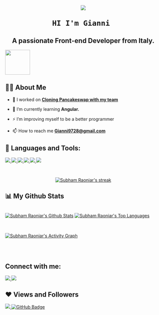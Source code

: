 
<h1 align="center"> <a href="https://gifs.alphacoders.com/gifs/view/187960"><img src="https://giffiles.alphacoders.com/187/187960.gif"></a>
    
    HI I'm Gianni 
<h2 align="center"> A passionate Front-end Developer from Italy.</h2><a href="https://gifs.alphacoders.com/gifs/view/208866"  ><img width="80px" height="80px" src="https://giffiles.alphacoders.com/208/208866.gif" ></a>
    
## 🙋‍♂️ About Me

- 🔭 I worked on **[Cloning Pancakeswap with my team](https://github.com/Xerip97/PancakeSwap)**

- 🌱 I’m currently learning **Angular.**

- ⚡ I’m improving myself to be a better programmer

- 📫 How to reach me **Gianni9728@gmail.com**



## 🚀 Languages and Tools:

<p align="left"> 
    <a href="https://developer.mozilla.org/en-US/docs/Web/JavaScript" target="_blank"> <img src="https://img.icons8.com/color/48/000000/javascript.png"/> </a> 
    <a href="https://www.w3.org/html/" target="_blank"> <img src="https://img.icons8.com/color/48/000000/html-5.png"/> </a> 
    <a href="https://www.w3schools.com/css/" target="_blank"> <img src="https://img.icons8.com/color/48/000000/css3.png"/> </a> 
    <a href="https://getbootstrap.com" target="_blank"> <img src="https://img.icons8.com/color/48/000000/bootstrap.png"/> </a> 
    <a href="https://angular.io/guide/rx-library" target="_blank"> <img src="https://img.icons8.com/color/48/000000/angularjs.png"/> </a>   
    <a href="https://git-scm.com/" target="_blank"> <img src="https://img.icons8.com/color/48/000000/git.png"/> </a> 
      
  
</p>

<br/>

<p align="center">
    <a href="https://github.com/SubhamRaoniar28/github-readme-streak-stats">
        <img title="🔥 Get streak stats for your profile at git.io/streak-stats" alt="Subham Raoniar's streak" src="https://github-readme-streak-stats.herokuapp.com/?user=Gianni9728&theme=black-ice&hide_border=true&stroke=0000&background=060A0CD0"/>
    </a>
</p>

## 📊 My Github Stats

  <br/>
    <a href="https://github.com/SubhamRaoniar28/github-readme-stats"><img alt="Subham Raoniar's Github Stats" src="https://github-readme-stats.vercel.app/api?username=Gianni9728&show_icons=true&count_private=true&theme=react&hide_border=true&bg_color=0D1117" /></a>
  <a href="https://github.com/SubhamRaoniar28/github-readme-stats"><img alt="Subham Raoniar's Top Languages" src="https://github-readme-stats.vercel.app/api/top-langs/?username=Gianni9728&langs_count=8&count_private=true&layout=compact&theme=react&hide_border=true&bg_color=0D1117" /></a>
  <br/>



<br/>
<br/>

<a href="https://github.com/Gianni9728/github-readme-activity-graph"><img alt="Subham Raoniar's Activity Graph" src="https://activity-graph.herokuapp.com/graph?username=Gianni9728&bg_color=0D1117&color=5BCDEC&line=5BCDEC&point=FFFFFF&hide_border=true" /></a>

<br/>
<br/>

## Connect with me:
<p align="left">

<a href = "https://www.linkedin.com/in/gianni-zhang-700330231/"><img src="https://img.icons8.com/fluency/48/000000/linkedin.png"/> </a>
<a href = "https://github.com/Gianni9728/Gianni9728"><img src="https://img.icons8.com/ios-glyphs/60/000000/github.png"/></a>


</p>

## ❤ Views and Followers
<a href="https://github.com/Meghna-DAS/github-profile-views-counter">
    <img src="https://komarev.com/ghpvc/?username=Gianni9728">
</a>
<a href="https://github.com/Gianni9728?tab=followers"><img src="https://img.shields.io/github/followers/Gianni9728?label=Followers&style=social" alt="GitHub Badge"></a>











